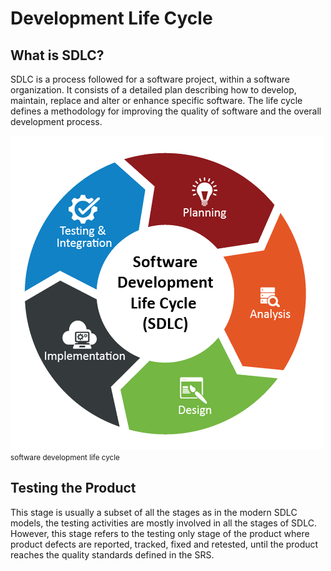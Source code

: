 # Development Life Cycle

## What is SDLC?
SDLC is a process followed for a software project, within a software organization. 
It consists of a detailed plan describing how to develop, maintain, replace and alter or enhance specific software. 
The life cycle defines a methodology for improving the quality of software and the overall development process.

![alt software development life cycle](./img/s-d-l-c.png)
<br/><small>software development life cycle</small>

## Testing the Product
This stage is usually a subset of all the stages as in the modern SDLC models, the testing activities are mostly involved in all the stages of SDLC. 
However, this stage refers to the testing only stage of the product where product defects are reported, tracked, fixed and retested, until the product reaches the quality standards defined in the SRS.